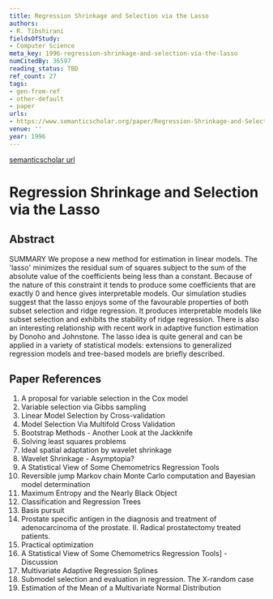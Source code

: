 ```yaml
---
title: Regression Shrinkage and Selection via the Lasso
authors:
- R. Tibshirani
fieldsOfStudy:
- Computer Science
meta_key: 1996-regression-shrinkage-and-selection-via-the-lasso
numCitedBy: 36597
reading_status: TBD
ref_count: 27
tags:
- gen-from-ref
- other-default
- paper
urls:
- https://www.semanticscholar.org/paper/Regression-Shrinkage-and-Selection-via-the-Lasso-Tibshirani/b365b8e45b7d81f081de44ac8f9eadf9144f3ca5?sort=total-citations
venue: ''
year: 1996
---
```


[semanticscholar url](https://www.semanticscholar.org/paper/Regression-Shrinkage-and-Selection-via-the-Lasso-Tibshirani/b365b8e45b7d81f081de44ac8f9eadf9144f3ca5?sort=total-citations)

# Regression Shrinkage and Selection via the Lasso

## Abstract

SUMMARY We propose a new method for estimation in linear models. The 'lasso' minimizes the residual sum of squares subject to the sum of the absolute value of the coefficients being less than a constant. Because of the nature of this constraint it tends to produce some coefficients that are exactly 0 and hence gives interpretable models. Our simulation studies suggest that the lasso enjoys some of the favourable properties of both subset selection and ridge regression. It produces interpretable models like subset selection and exhibits the stability of ridge regression. There is also an interesting relationship with recent work in adaptive function estimation by Donoho and Johnstone. The lasso idea is quite general and can be applied in a variety of statistical models: extensions to generalized regression models and tree-based models are briefly described.

## Paper References

1. A proposal for variable selection in the Cox model
2. Variable selection via Gibbs sampling
3. Linear Model Selection by Cross-validation
4. Model Selection Via Multifold Cross Validation
5. Bootstrap Methods - Another Look at the Jackknife
6. Solving least squares problems
7. Ideal spatial adaptation by wavelet shrinkage
8. Wavelet Shrinkage - Asymptopia?
9. A Statistical View of Some Chemometrics Regression Tools
10. Reversible jump Markov chain Monte Carlo computation and Bayesian model determination
11. Maximum Entropy and the Nearly Black Object
12. Classification and Regression Trees
13. Basis pursuit
14. Prostate specific antigen in the diagnosis and treatment of adenocarcinoma of the prostate. II. Radical prostatectomy treated patients.
15. Practical optimization
16. A Statistical View of Some Chemometrics Regression Tools] - Discussion
17. Multivariate Adaptive Regression Splines
18. Submodel selection and evaluation in regression. The X-random case
19. Estimation of the Mean of a Multivariate Normal Distribution
